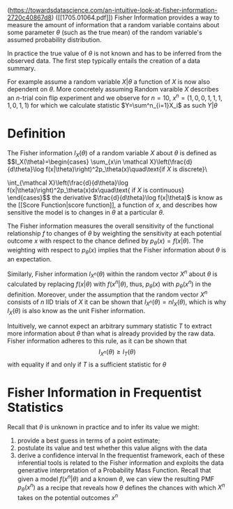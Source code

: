 (https://towardsdatascience.com/an-intuitive-look-at-fisher-information-2720c40867d8)
([[1705.01064.pdf]])
Fisher Information provides a way to measure the amount of information that a random variable contains about some parameter $\theta$ (such as the true mean) of the random variable's assumed probability distribution.

In practice the true value of $\theta$ is not known and has to be inferred from the observed data. The first step typically entails the creation of a data summary. 

For example 
	assume a random variable $X|\theta$ a function of $X$ is now also dependent on $\theta$. More concretely assuming Random varaible $X$ describes an $n$-trial coin flip experiment and we observe for $n=10$, $x^n=(1,0,0,1,1,1,1,0,1,1)$ for which we calculate statistic $Y=\sum^n_{i=1}X_i$ as such $Y|\theta$  
# Definition
The Fisher information $I_X(\theta)$ of a random variable $X$ about $\theta$ is defined as 
$$I_X(\theta)=\begin{cases}
\sum_{x\in \mathcal X}\left(\frac{d}{d\theta}\log f(x|\theta)\right)^2p_\theta(x)\quad\text{if $X$ is discrete}\\

\int_{\mathcal X}\left(\frac{d}{d\theta}\log f(x|\theta)\right)^2p_\theta(x)dx\quad\text{ if $X$ is continuous}
\end{cases}$$
the derivative $\frac{d}{d\theta}\log f(x|\theta)$ is know as the [[Score Function|score function]], a function of $x$, and describes how sensitive the model is to changes in $\theta$ at a particular $\theta$. 

The Fisher information measures the overall sensitivity of the functional relationship $f$ to changes of $\theta$ by weighting the sensitivity at each potential outcome $x$ with respect to the chance defined by $p_\theta(x)=f(x|\theta)$. The weighting with respect to $p_\theta(x)$ implies that the Fisher information about $\theta$ is an expectation.

Similarly, Fisher information $I_{X^n}(\theta)$ within the random vector $X^n$ about $\theta$ is calculated by replacing $f(x|\theta)$ with $f(x^n|\theta)$, thus, $p_\theta(x)$ with $p_\theta(x^n)$ in the definition. Moreover, under the assumption that the random vector $X^n$  consists of $n$ IID trials of $X$ it can be shown that $I_{X^n}(\theta)=nI_X(\theta)$, which is why $I_X(\theta)$ is also know as the unit Fisher information. 

Intuitively, we cannot expect an arbitrary summary statistic $T$ to extract more information about $\theta$ than what is already provided by the raw data. Fisher information adheres to this rule, as it can be shown that 
$$I_{X^n}(\theta)\ge I_T(\theta)$$
with equality if and only if $T$ is a sufficient statistic for $\theta$

# Fisher Information in Frequentist Statistics
Recall that $\theta$ is unknown in practice and to infer its value we might:
1. provide a best guess in terms of a point estimate;
2. postulate its value and test whether this value aligns with the data
3. derive a confidence interval
In the frequentist framework, each of these inferential tools is related to the Fisher information and exploits the data generative interpretation of a Probability Mass Function. Recall that given a model $f(x^n|\theta)$ and a known $\theta$, we can view the resulting PMF $p_\theta(x^n)$  as a recipe that reveals how $\theta$ defines the chances with which $X^n$ takes on the potential outcomes $x^n$